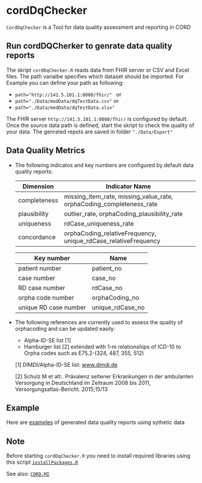 # cordDqChecker
`CordDqChecker` is a Tool for data quality assessment and reporting in CORD

## Run cordDQCherker to genrate data quality reports

The skript `cordDqChecker.R` reads data from FHIR server or CSV and Excel files. The path varialbe specifies which dataset should be imported.
For Example you can define your path as following:
- ```path="http://141.5.101.1:8080/fhir/" ```
or
- ``` path="./Data/medData/dqTestData.csv" ```
or
- ``` path="./Data/medData/dqTestData.xlsx" ```

The FHIR server ```http://141.5.101.1:8080/fhir/``` is configured by default.
Once the source data path is defined, start the skript to check the quality of your data.
The genrated repots are saved in folder ``` "./Data/Export" ```

## Data Quality Metrics
- The following indicatos and key numbers are configured by default data quality reports:

  | Dimension  | Indicator Name|
  | ------------- | ------------- |
  | completeness  | missing_item_rate, missing_value_rate, orphaCoding_completeness_rate  |
  | plausibility  | outlier_rate, orphaCoding_plausibility_rate |
  | uniqueness | rdCase_uniqueness_rate|
  | concordance | orphaCoding_relativeFrequency, unique_rdCase_relativeFrequency|


  | Key number  | Name |
  | ------------- | ------------- |
  | patient number  |   patient_no|
  | case number  |  case_no|
  | RD case number  | rdCase_no  |
  | orpha code number  |  orphaCoding_no |
  | unique RD case number  | unique_rdCase_no  |


- The following references are currently used to assess the quality of orphacoding and can be updated easily:
  - Alpha-ID-SE list [1]
  - Hamburger list [2] extended with 1-m relationships of ICD-10 to Orpha codes such as E75.2-(324, 487, 355, 512)

  [1] DIMDI/Alpha-ID-SE list: www.dimdi.de

  [2] Schulz M et alt:. Prävalenz seltener Erkrankungen in der ambulanten Versorgung in Deutschland im Zeitraum 2008 bis 2011, Versorgungsatlas-Bericht. 2015;15/13
  
## Example

Here are [examples](https://github.com/KaisTahar/cordDqChecker/tree/master/Data/Export) of generated data quality reports using sythetic data

## Note

Before starting `cordDqChecker.R` you need to install required libraries using this script [`installPackages.R`]( https://github.com/KaisTahar/cordDqChecker/blob/master/R/installPackages.R )

See also: [`CORD-MI`](https://www.medizininformatik-initiative.de/de/CORD)

